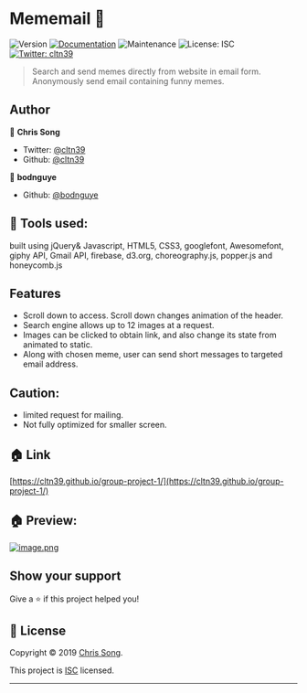 #  Mememail 👋
![Version](https://img.shields.io/badge/version-1.3.1-blue.svg?cacheSeconds=2592000)
[![Documentation](https://img.shields.io/badge/documentation-yes-brightgreen.svg)](https://github.com/cltn39/mememail#readme)
![Maintenance](https://img.shields.io/badge/Maintained%3F-yes-green.svg)
![License: ISC](https://img.shields.io/badge/License-ISC-yellow.svg)
[![Twitter: cltn39](https://img.shields.io/twitter/follow/cltn39.svg?style=social)](https://twitter.com/cltn39)

> Search and send memes directly from website in email form.
Anonymously send email containing funny memes.

## Author

👤 **Chris Song**

* Twitter: [@cltn39](https://twitter.com/cltn39)
* Github: [@cltn39](https://github.com/cltn39)

👤 **bodnguye**

* Github: [@bodnguye](https://github.com/bodnguye)

## 🤝 Tools used:

 built using jQuery& Javascript, HTML5, CSS3, googlefont, Awesomefont, giphy API, Gmail API, firebase, d3.org, choreography.js, popper.js and honeycomb.js

## Features

- Scroll down to access. Scroll down changes animation of the header.
- Search engine allows up to 12 images at a request.
- Images can be clicked to obtain link, and also change its state from animated to static.
- Along with chosen meme, user can send short messages to targeted email address.

## Caution:
- limited request for mailing. 
- Not fully optimized for smaller screen.

## 🏠 Link
[https://cltn39.github.io/group-project-1/](https://cltn39.github.io/group-project-1/)

## 🏠 Preview:
[![image.png](https://i.postimg.cc/1Rvz8CRB/image.png)](https://cltn39.github.io/group-project-1/)

## Show your support

Give a ⭐️ if this project helped you!

## 📝 License

Copyright © 2019 [Chris Song](https://github.com/cltn39).

This project is [ISC](https://github.com/cltn39/background-widget/blob/master/LICENSE) licensed.

***
